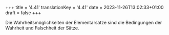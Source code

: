 +++
title = '4.41'
translationKey = '4.41'
date = 2023-11-26T13:02:33+01:00
draft = false
+++

Die Wahrheitsmöglichkeiten der Elementarsätze sind die Bedingungen der Wahrheit und Falschheit der Sätze.
